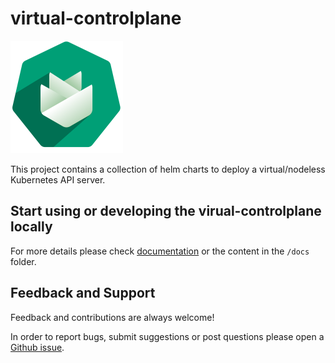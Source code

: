 # virtual-controlplane

![Gardener on Metal Logo](docs/assets/logo.png)

This project contains a collection of helm charts to deploy a virtual/nodeless Kubernetes API server.

## Start using or developing the virual-controlplane locally

For more details please check [documentation](https://onmetal.github.io/virtual-controlplane/) or the content in the `/docs` folder.

## Feedback and Support

Feedback and contributions are always welcome!

In order to report bugs, submit suggestions or post questions please open a [Github issue](https://github.com/onmetal/virtual-controlplane/issues).
